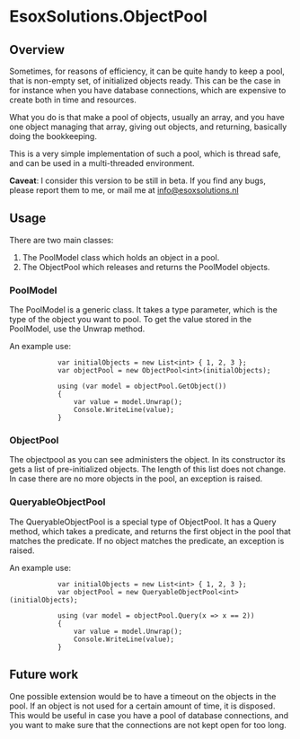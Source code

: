 # EsoxSolutions.ObjectPool

## Overview

Sometimes, for reasons of efficiency, it can be quite handy to keep a pool, that is non-empty set, of initialized objects ready. This can be the case in for instance when you have database connections, which are expensive to create both in time and resources.

What you do is that make a pool of objects, usually an array, and you have one object managing that array, giving out objects, and returning, basically doing the bookkeeping.

This is a very simple implementation of such a pool, which is thread safe, and can be used in a multi-threaded environment.

**Caveat**: I consider this version to be still in beta. If you find any bugs, please report them to me, or mail me at [info@esoxsolutions.nl](info@esoxsolutions.nl)
## Usage

There are two main classes:

1. The PoolModel class which holds an object in a pool.
2. The ObjectPool which releases and returns the PoolModel objects.

### PoolModel
The PoolModel is a generic class. It takes a type parameter, which is the type of the object you want to pool. 
To get the value stored in the PoolModel, use the Unwrap method.

An example use:
```
            var initialObjects = new List<int> { 1, 2, 3 };
            var objectPool = new ObjectPool<int>(initialObjects);

            using (var model = objectPool.GetObject())
            {
                var value = model.Unwrap();
				Console.WriteLine(value);
            }
```


### ObjectPool
The objectpool as you can see administers the object. In its constructor its gets a list of pre-initialized objects. The length of this list does not change.
In case there are no more objects in the pool, an exception is raised.


### QueryableObjectPool
The QueryableObjectPool is a special type of ObjectPool. It has a Query method, which takes a predicate, and returns the first object in the pool that matches the predicate. If no object matches the predicate, an exception is raised.

An example use:
```
			var initialObjects = new List<int> { 1, 2, 3 };
			var objectPool = new QueryableObjectPool<int>(initialObjects);

			using (var model = objectPool.Query(x => x == 2))
			{
				var value = model.Unwrap();
				Console.WriteLine(value);
			}
```
## Future work
One possible extension would be to have a timeout on the objects in the pool. If an object is not used for a certain amount of time, it is disposed. This would be useful in case you have a pool of database connections, and you want to make sure that the connections are not kept open for too long.



